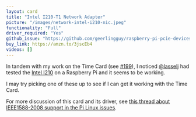 ```yaml
---
layout: card
title: "Intel I210-T1 Network Adapter"
picture: "/images/network-intel-i210-nic.jpeg"
functionality: "Full"
driver_required: "Yes"
github_issue: "https://github.com/geerlingguy/raspberry-pi-pcie-devices/issues/204"
buy_link: https://amzn.to/3jscEb4
videos: []
---
```

In tandem with my work on the Time Card (see [#199](https://github.com/geerlingguy/raspberry-pi-pcie-devices/issues/199)), I noticed [@lasselj](https://github.com/lasselj) had tested the [Intel I210](https://amzn.to/3jscEb4) on a Raspberry Pi and it seems to be working.

I may try picking one of these up to see if I can get it working with the Time Card.

For more discussion of this card and its driver, see [this thread about IEEE1588-2008 support in the Pi Linux issues](https://github.com/raspberrypi/linux/issues/4151).
